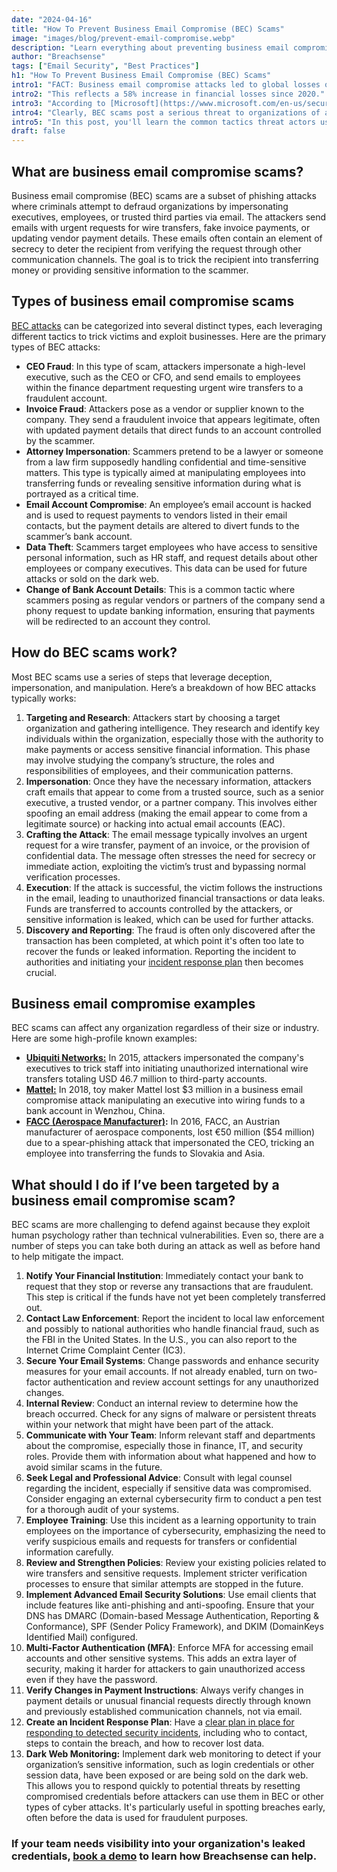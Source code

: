 ```yaml
---
date: "2024-04-16"
title: "How To Prevent Business Email Compromise (BEC) Scams"
image: "images/blog/prevent-email-compromise.webp"
description: "Learn everything about preventing business email compromise attacks. Discover the steps you need to defend against BEC threats."
author: "Breachsense"
tags: ["Email Security", "Best Practices"]
h1: "How To Prevent Business Email Compromise (BEC) Scams"
intro1: "FACT: Business email compromise attacks led to global losses of over $50 billion last year, according to the [IC3](https://www.ic3.gov/Media/Y2023/PSA230609)."
intro2: "This reflects a 58% increase in financial losses since 2020."
intro3: "According to [Microsoft](https://www.microsoft.com/en-us/security/blog/2023/05/19/cyber-signals-shifting-tactics-fuel-surge-in-business-email-compromise/), there are over 156,000 BEC attempts every day."
intro4: "Clearly, BEC scams post a serious threat to organizations of all sizes."
intro5: "In this post, you'll learn the common tactics threat actors use and how to defend against them."
draft: false
---
```

## What are business email compromise scams?

Business email compromise (BEC) scams are a subset of phishing attacks where criminals attempt to defraud organizations by impersonating executives, employees, or trusted third parties via email. The attackers send emails with urgent requests for wire transfers, fake invoice payments, or updating vendor payment details. These emails often contain an element of secrecy to deter the recipient from verifying the request through other communication channels. The goal is to trick the recipient into transferring money or providing sensitive information to the scammer.

## Types of business email compromise scams

[BEC attacks](https://www.breachsense.com/blog/business-email-compromise-data-theft/) can be categorized into several distinct types, each leveraging different tactics to trick victims and exploit businesses. Here are the primary types of BEC attacks:

- **CEO Fraud**: In this type of scam, attackers impersonate a high-level executive, such as the CEO or CFO, and send emails to employees within the finance department requesting urgent wire transfers to a fraudulent account.
- **Invoice Fraud**: Attackers pose as a vendor or supplier known to the company. They send a fraudulent invoice that appears legitimate, often with updated payment details that direct funds to an account controlled by the scammer.
- **Attorney Impersonation**: Scammers pretend to be a lawyer or someone from a law firm supposedly handling confidential and time-sensitive matters. This type is typically aimed at manipulating employees into transferring funds or revealing sensitive information during what is portrayed as a critical time.
- **Email Account Compromise**: An employee’s email account is hacked and is used to request payments to vendors listed in their email contacts, but the payment details are altered to divert funds to the scammer’s bank account.
- **Data Theft**: Scammers target employees who have access to sensitive personal information, such as HR staff, and request details about other employees or company executives. This data can be used for future attacks or sold on the dark web.
- **Change of Bank Account Details**: This is a common tactic where scammers posing as regular vendors or partners of the company send a phony request to update banking information, ensuring that payments will be redirected to an account they control.

## How do BEC scams work?

Most BEC scams use a series of steps that leverage deception, impersonation, and manipulation. Here’s a breakdown of how BEC attacks typically works:

1. **Targeting and Research**: Attackers start by choosing a target organization and gathering intelligence. They research and identify key individuals within the organization, especially those with the authority to make payments or access sensitive financial information. This phase may involve studying the company’s structure, the roles and responsibilities of employees, and their communication patterns.
2. **Impersonation**: Once they have the necessary information, attackers craft emails that appear to come from a trusted source, such as a senior executive, a trusted vendor, or a partner company. This involves either spoofing an email address (making the email appear to come from a legitimate source) or hacking into actual email accounts (EAC).
3. **Crafting the Attack**: The email message typically involves an urgent request for a wire transfer, payment of an invoice, or the provision of confidential data. The message often stresses the need for secrecy or immediate action, exploiting the victim’s trust and bypassing normal verification processes.
4. **Execution**: If the attack is successful, the victim follows the instructions in the email, leading to unauthorized financial transactions or data leaks. Funds are transferred to accounts controlled by the attackers, or sensitive information is leaked, which can be used for further attacks.
5. **Discovery and Reporting**: The fraud is often only discovered after the transaction has been completed, at which point it's often too late to recover the funds or leaked information. Reporting the incident to authorities and initiating your [incident response plan](https://www.breachsense.com/blog/data-breach-response/) then becomes crucial.

## Business email compromise examples

BEC scams can affect any organization regardless of their size or industry. Here are some high-profile known examples:

- **[Ubiquiti Networks:](https://krebsonsecurity.com/2015/08/tech-firm-ubiquiti-suffers-46m-cyberheist/)** In 2015, attackers impersonated the company's executives to trick staff into initiating unauthorized international wire transfers totaling USD 46.7 million to third-party accounts.
- **[Mattel:](https://news.softpedia.com/news/toy-maker-mattel-loses-3m-in-bec-scam-then-fights-for-it-and-gets-it-back-502401.shtml)** In 2018, toy maker Mattel lost $3 million in a business email compromise attack manipulating an executive into wiring funds to a bank account in Wenzhou, China.
- **[FACC (Aerospace Manufacturer)](https://www.trendmicro.com/vinfo/us/security/news/cybercrime-and-digital-threats/austrian-aeronautics-company-loses-42m-to-bec-scam):** In 2016, FACC, an Austrian manufacturer of aerospace components, lost €50 million ($54 million) due to a spear-phishing attack that impersonated the CEO, tricking an employee into transferring the funds to Slovakia and Asia.

## What should I do if I’ve been targeted by a business email compromise scam?

BEC scams are more challenging to defend against because they exploit human psychology rather than technical vulnerabilities. Even so, there are a number of steps you can take both during an attack as well as before hand to help mitigate the impact.

1. **Notify Your Financial Institution**: Immediately contact your bank to request that they stop or reverse any transactions that are fraudulent. This step is critical if the funds have not yet been completely transferred out.
2. **Contact Law Enforcement**: Report the incident to local law enforcement and possibly to national authorities who handle financial fraud, such as the FBI in the United States. In the U.S., you can also report to the Internet Crime Complaint Center (IC3).
3. **Secure Your Email Systems**: Change passwords and enhance security measures for your email accounts. If not already enabled, turn on two-factor authentication and review account settings for any unauthorized changes.
4. **Internal Review**: Conduct an internal review to determine how the breach occurred. Check for any signs of malware or persistent threats within your network that might have been part of the attack.
5. **Communicate with Your Team**: Inform relevant staff and departments about the compromise, especially those in finance, IT, and security roles. Provide them with information about what happened and how to avoid similar scams in the future.
6. **Seek Legal and Professional Advice**: Consult with legal counsel regarding the incident, especially if sensitive data was compromised. Consider engaging an external cybersecurity firm to conduct a pen test for a thorough audit of your systems.
7. **Employee Training**: Use this incident as a learning opportunity to train employees on the importance of cybersecurity, emphasizing the need to verify suspicious emails and requests for transfers or confidential information carefully.
8. **Review and Strengthen Policies**: Review your existing policies related to wire transfers and sensitive requests. Implement stricter verification processes to ensure that similar attempts are stopped in the future.
9. **Implement Advanced Email Security Solutions**: Use email clients that include features like anti-phishing and anti-spoofing. Ensure that your DNS has DMARC (Domain-based Message Authentication, Reporting &amp; Conformance), SPF (Sender Policy Framework), and DKIM (DomainKeys Identified Mail) configured.
10. **Multi-Factor Authentication (MFA)**: Enforce MFA for accessing email accounts and other sensitive systems. This adds an extra layer of security, making it harder for attackers to gain unauthorized access even if they have the password.
11. **Verify Changes in Payment Instructions**: Always verify changes in payment details or unusual financial requests directly through known and previously established communication channels, not via email.
12. **Create an Incident Response Plan**: Have a [clear plan in place for responding to detected security incidents](https://www.breachsense.com/blog/data-breach-response-checklist/), including who to contact, steps to contain the breach, and how to recover lost data.
13. **Dark Web Monitoring:** Implement dark web monitoring to detect if your organization’s sensitive information, such as login credentials or other session data, have been exposed or are being sold on the dark web. This allows you to respond quickly to potential threats by resetting compromised credentials before attackers can use them in BEC or other types of cyber attacks. It's particularly useful in spotting breaches early, often before the data is used for fraudulent purposes.

### If your team needs visibility into your organization's leaked credentials, [book a demo](https://www.breachsense.com/book-demo/) to learn how Breachsense can help.
